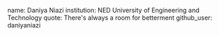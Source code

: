 name: Daniya Niazi
institution: NED University of Engineering and Technology
quote: There's always a room for betterment
github_user: daniyaniazi
